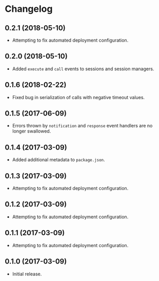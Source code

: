 # Changelog

## 0.2.1 (2018-05-10)

- Attempting to fix automated deployment configuration.

## 0.2.0 (2018-05-10)

- Added `execute` and `call` events to sessions and session managers.

## 0.1.6 (2018-02-22)

- Fixed bug in serialization of calls with negative timeout values.

## 0.1.5 (2017-06-09)

- Errors thrown by `notification` and `response` event handlers are no longer
  swallowed.

## 0.1.4 (2017-03-09)

- Added additional metadata to `package.json`.

## 0.1.3 (2017-03-09)

- Attempting to fix automated deployment configuration.

## 0.1.2 (2017-03-09)

- Attempting to fix automated deployment configuration.

## 0.1.1 (2017-03-09)

- Attempting to fix automated deployment configuration.

## 0.1.0 (2017-03-09)

- Initial release.
